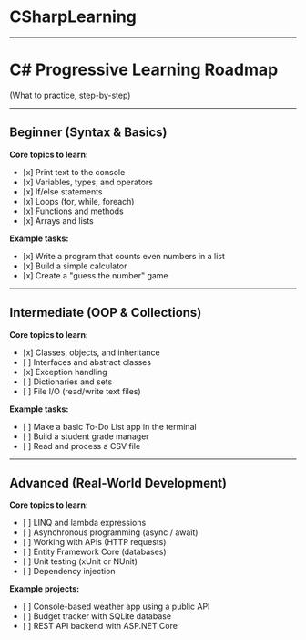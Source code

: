 # CSharpLearning



---



# C# Progressive Learning Roadmap

(What to practice, step-by-step)

---

## Beginner (Syntax \& Basics)

**Core topics to learn:**

* \[x] Print text to the console
* \[x] Variables, types, and operators
* \[x] If/else statements
* \[x] Loops (for, while, foreach)
* \[x] Functions and methods
* \[x] Arrays and lists

**Example tasks:**

* \[x] Write a program that counts even numbers in a list
* \[x] Build a simple calculator
* \[x] Create a "guess the number" game

---

## Intermediate (OOP \& Collections)

**Core topics to learn:**

* \[x] Classes, objects, and inheritance
* \[ ] Interfaces and abstract classes
* \[x] Exception handling
* \[ ] Dictionaries and sets
* \[ ] File I/O (read/write text files)

**Example tasks:**

* \[ ] Make a basic To-Do List app in the terminal
* \[ ] Build a student grade manager
* \[ ] Read and process a CSV file

---

## Advanced (Real-World Development)

**Core topics to learn:**

* \[ ] LINQ and lambda expressions
* \[ ] Asynchronous programming (async / await)
* \[ ] Working with APIs (HTTP requests)
* \[ ] Entity Framework Core (databases)
* \[ ] Unit testing (xUnit or NUnit)
* \[ ] Dependency injection

**Example projects:**

* \[ ] Console-based weather app using a public API
* \[ ] Budget tracker with SQLite database
* \[ ] REST API backend with ASP.NET Core
